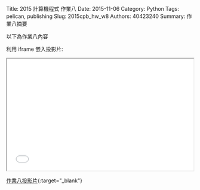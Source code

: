 Title: 2015 計算機程式 作業八
Date: 2015-11-06
Category: Python
Tags: pelican, publishing
Slug: 2015cpb_hw_w8
Authors: 40423240
Summary: 作業八摘要

以下為作業八內容

利用 iframe 嵌入投影片:

<iframe src="40423240_cp_w8_p.html" width="500" height="300"></iframe>

[作業八投影片](40423240_cp_w8_p.html){:target="_blank"}
